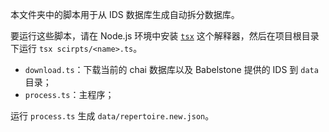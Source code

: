 本文件夹中的脚本用于从 IDS 数据库生成自动拆分数据库。

要运行这些脚本，请在 Node.js 环境中安装 [`tsx`](https://www.npmjs.com/package/tsx) 这个解释器，然后在项目根目录下运行 `tsx scirpts/<name>.ts`。

- `download.ts`：下载当前的 chai 数据库以及 Babelstone 提供的 IDS 到 `data` 目录；
- `process.ts`：主程序；

运行 `process.ts` 生成 `data/repertoire.new.json`。
